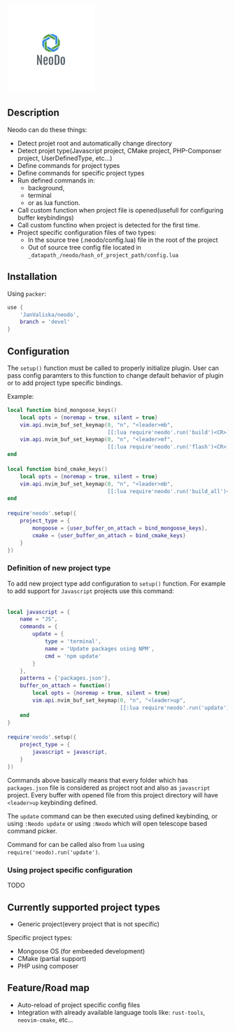 <div id="container">
    <img alt=NeoDo" src="assets/neodo_logo.png" />
</div>

## Description

Neodo can do these things:
* Detect projet root and automatically change directory
* Detect projet type(Javascript project, CMake project, PHP-Componser project, UserDefinedType, etc...)
* Define commands for project types
* Define commands for specific project types
* Run defined commands in:
    * background,
    * terminal
    * or as lua function.
* Call custom function when project file is opened(usefull for configuring buffer keybindings)
* Call custom functino when project is detected for the first time.
* Project specific configuration files of two types:
    * In the source tree (.neodo/config.lua) file in the root of the project
    * Out of source tree config file located in `_datapath_/neodo/hash_of_project_path/config.lua`
    
## Installation

Using `packer`:

```lua
use {
    'JanValiska/neodo',
    branch = 'devel'
}
```

## Configuration

The `setup()` function must be called to properly initialize plugin.
User can pass config paramters to this function to change default behavior of plugin or to add project type specific bindings.

Example:

```lua
local function bind_mongoose_keys()
    local opts = {noremap = true, silent = true}
    vim.api.nvim_buf_set_keymap(0, "n", "<leader>mb",
                                [[:lua require'neodo'.run('build')<CR>]], opts)
    vim.api.nvim_buf_set_keymap(0, "n", "<leader>mf",
                                [[:lua require'neodo'.run('flash')<CR>]], opts)
end

local function bind_cmake_keys()
    local opts = {noremap = true, silent = true}
    vim.api.nvim_buf_set_keymap(0, "n", "<leader>mb",
                                [[:lua require'neodo'.run('build_all')<CR>]], opts)
end

require'neodo'.setup({
    project_type = {
        mongoose = {user_buffer_on_attach = bind_mongoose_keys},
        cmake = {user_buffer_on_attach = bind_cmake_keys}
    }
})
```

### Definition of new project type

To add new project type add configuration to `setup()` function.
For example to add support for `Javascript` projects use this command:

```lua

local javascript = {
    name = "JS",
    commands = {
        update = {
            type = 'terminal',
            name = 'Update packages using NPM',
            cmd = 'npm update'
        }
    },
    patterns = {'packages.json'},
    buffer_on_attach = function()
        local opts = {noremap = true, silent = true}
        vim.api.nvim_buf_set_keymap(0, "n", "<leader>up",
                                    [[:lua require'neodo'.run('update')<CR>]], opts)
    end
}

require'neodo'.setup({
    project_type = {
        javascript = javascript,
    }
})
```

Commands above basically means that every folder which has `packages.json` file is considered as project root and also as `javascript` project. Every buffer with opened file from this project directory will have `<leader>up` keybinding defined.

The `update` command can be then executed using defined keybinding, or using `:Neodo update` or using `:Neodo` which will open telescope based command picker.

Command for can be called also from `lua` using `require('neodo).run('update')`.

### Using project specific configuration

TODO

## Currently supported project types

- Generic project(every project that is not specific)

Specific project types:
- Mongoose OS (for embeeded development)
- CMake (partial support)
- PHP using composer

## Feature/Road map

- Auto-reload of project specific config files
- Integration with already available language tools like: `rust-tools`, `neovim-cmake`, etc...
